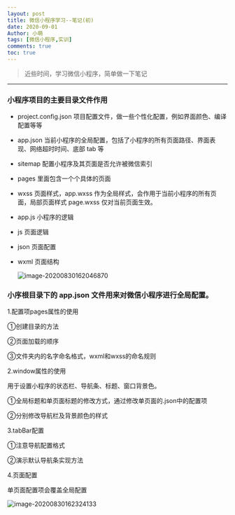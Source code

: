 ```yaml
---
layout: post
title: 微信小程序学习--笔记(初)
date: 2020-09-01
Author: 小萌 
tags: [微信小程序,实训]
comments: true
toc: true
---
```


> 近些时间，学习微信小程序，简单做一下笔记

---

### 小程序项目的主要目录文件作用

- project.config.json 项目配置文件，做一些个性化配置，例如界面颜色、编译配置等等

- app.json 当前小程序的全局配置，包括了小程序的所有页面路径、界面表现、网络超时时间、底部 tab 等

- sitemap 配置小程序及其页面是否允许被微信索引

- pages 里面包含一个个具体的页面

- wxss 页面样式，app.wxss 作为全局样式，会作用于当前小程序的所有页面，局部页面样式 page.wxss 仅对当前页面生效。

- app.js 小程序的逻辑

- js 页面逻辑

- json 页面配置

- wxml 页面结构


  ![image-20200830162046870](https://i.loli.net/2020/08/30/2qvAxBVaMX8H6oe.png)

### 小序根目录下的 app.json 文件用来对微信小程序进行全局配置。

1.配置项pages属性的使用

①创建目录的方法

②页面加载的顺序

③文件夹内的名字命名格式，wxml和wxss的命名规则

2.window属性的使用

用于设置小程序的状态栏、导航条、标题、窗口背景色。

①全局标题和单页面标题的修改方式，通过修改单页面的.json中的配置项

②分别修改导航栏及背景颜色的样式

3.tabBar配置

①注意导航配置格式

②演示默认导航条实现方法

4.页面配置

单页面配置项会覆盖全局配置

![image-20200830162324133](https://i.loli.net/2020/08/30/xYSDB3RnJPuMXto.png)

